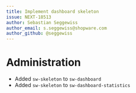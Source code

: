 ```yaml
---
title: Implement dashboard skeleton
issue: NEXT-18513
author: Sebastian Seggewiss
author_email: s.seggewiss@shopware.com
author_github: @seggewiss
---
```

# Administration
* Added `sw-skeleton` to `sw-dashboard`
* Added `sw-skeleton` to `sw-dashboard-statistics`
